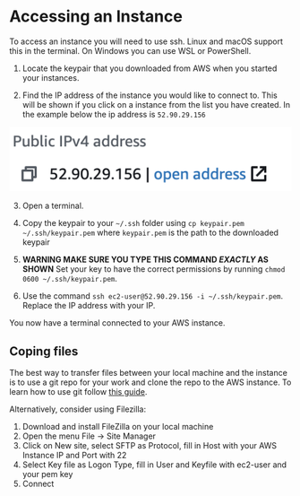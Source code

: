 # Accessing an Instance

To access an instance you will need to use ssh. Linux and macOS support this in the terminal. On Windows you can use WSL or PowerShell.

1. Locate the keypair that you downloaded from AWS when you started your instances.

2. Find the IP address of the instance you would like to connect to. This will be shown if you click on a instance from the list you have created. In the example below the ip address is `52.90.29.156`

![ip address](content/ip-address.png)

3. Open a terminal.

4. Copy the keypair to your `~/.ssh` folder using `cp keypair.pem ~/.ssh/keypair.pem` where `keypair.pem` is the path to the downloaded keypair

4. **WARNING MAKE SURE YOU TYPE THIS COMMAND *EXACTLY* AS SHOWN** Set your key to have the correct permissions by running `chmod 0600 ~/.ssh/keypair.pem`. 

5. Use the command `ssh ec2-user@52.90.29.156 -i ~/.ssh/keypair.pem`. Replace the IP address with your IP.

You now have a terminal connected to your AWS instance.

## Coping files

The best way to transfer files between your local machine and the instance is to use a git repo for your work and clone the repo to the AWS instance. To learn how to use git follow [this guide](https://www.ole.bris.ac.uk/bbcswebdav/users/csxdb/pub/git/index.html).

Alternatively, consider using Filezilla:

1.	Download and install FileZilla on your local machine
2.	Open the menu File -> Site Manager
3.	Click on New site, select SFTP as Protocol, fill in Host with your AWS Instance IP and Port with 22
4.	Select Key file as Logon Type, fill in User and Keyfile with ec2-user and your pem key
5.	Connect

